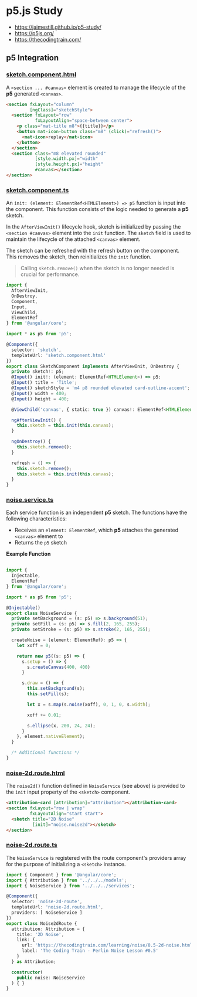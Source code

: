 # p5.js Study

* https://jaimestill.github.io/p5-study/
* https://p5js.org/
* https://thecodingtrain.com/



## p5 Integration

### [sketch.component.html](https://github.com/JaimeStill/p5-study/blob/main/src/app/components/sketch/sketch.component.html)

A `<section ... #canvas>` element is created to manage the lifecycle of the **p5** generated `<canvas>`.

```html
<section fxLayout="column"
         [ngClass]="sketchStyle">
  <section fxLayout="row"
           fxLayoutAlign="space-between center">
    <p class="mat-title m8">{{title}}</p>
    <button mat-icon-button class="m8" (click)="refresh()">
      <mat-icon>replay</mat-icon>
    </button>
  </section>
  <section class="m8 elevated rounded"
           [style.width.px]="width"
           [style.height.px]="height"
           #canvas></section>
</section>
```

### [sketch.component.ts](https://github.com/JaimeStill/p5-study/blob/src/app/components/sketch/sketch.component.ts)

An `init: (element: ElementRef<HTMLElement>) => p5` function is input into the component. This function consists of the logic needed to generate a **p5** sketch.

In the `AfterViewInit()` lifecycle hook, sketch is initialized by passing the `<section #canvas>` element into the `init` function. The `sketch` field is used to maintain the lifecycle of the attached `<canvas>` element.

The sketch can be refreshed with the refresh button on the component. This removes the sketch, then reinitializes the `init` function.

> Calling `sketch.remove()` when the sketch is no longer needed is crucial for performance.

```ts
import {
  AfterViewInit,
  OnDestroy,
  Component,
  Input,
  ViewChild,
  ElementRef
} from '@angular/core';

import * as p5 from 'p5';

@Component({
  selector: 'sketch',
  templateUrl: 'sketch.component.html'
})
export class SketchComponent implements AfterViewInit, OnDestroy {
  private sketch!: p5;
  @Input() init!: (element: ElementRef<HTMLElement>) => p5;
  @Input() title = 'Title';
  @Input() sketchStyle = 'm4 p8 rounded elevated card-outline-accent';
  @Input() width = 400;
  @Input() height = 400;

  @ViewChild('canvas', { static: true }) canvas!: ElementRef<HTMLElement>;

  ngAfterViewInit() {
    this.sketch = this.init(this.canvas);
  }

  ngOnDestroy() {
    this.sketch.remove();
  }

  refresh = () => {
    this.sketch.remove();
    this.sketch = this.init(this.canvas);
  }
}
```

### [noise.service.ts](https://github.com/JaimeStill/p5-study/blob/main/src/app/services/noise.service.ts)

Each service function is an independent **p5** sketch. The functions have the following characteristics:

* Receives an `element: ElementRef`, which **p5** attaches the generated `<canvas>` element to
* Returns the `p5` sketch

**Example Function**

```ts
  
import {
  Injectable,
  ElementRef
} from '@angular/core';

import * as p5 from 'p5';

@Injectable()
export class NoiseService {
  private setBackground = (s: p5) => s.background(51);
  private setFill = (s: p5) => s.fill(2, 165, 255);
  private setStroke = (s: p5) => s.stroke(2, 165, 255);

  createNoise = (element: ElementRef): p5 => {
    let xoff = 0;

    return new p5((s: p5) => {
      s.setup = () => {
        s.createCanvas(400, 400)
      }

      s.draw = () => {
        this.setBackground(s);
        this.setFill(s);

        let x = s.map(s.noise(xoff), 0, 1, 0, s.width);

        xoff += 0.01;

        s.ellipse(x, 200, 24, 24);
      }
    }, element.nativeElement);
  }

  /* Additional functions */
}
```

### [noise-2d.route.html](https://github.com/JaimeStill/p5-study/blob/main/src/app/routes/noise/children/noise-2d.route.html)

The `noise2d()` function defined in `NoiseService` (see above) is provided to the `init` input property of the `<sketch>` component.

```html
<attribution-card [attribution]="attribution"></attribution-card>
<section fxLayout="row | wrap"
         fxLayoutAlign="start start">
  <sketch title="2D Noise"
          [init]="noise.noise2d"></sketch>
</section>
```

### [noise-2d.route.ts](https://github.com/JaimeStill/p5-study/blob/main/src/app/routes/noise/children/noise-2d.route.ts)

The `NoiseService` is registered with the route component's providers array for the purpose of initializing a `<sketch>` instance.

```ts  
import { Component } from '@angular/core';
import { Attribution } from '../../../models';
import { NoiseService } from '../../../services';

@Component({
  selector: 'noise-2d-route',
  templateUrl: 'noise-2d.route.html',
  providers: [ NoiseService ]
})
export class Noise2dRoute {
  attribution: Attribution = {
    title: '2D Noise',
    link: {
      url: 'https://thecodingtrain.com/learning/noise/0.5-2d-noise.html',
      label: 'The Coding Train - Perlin Noise Lesson #0.5'
    }
  } as Attribution;

  constructor(
    public noise: NoiseService
  ) { }
}
```

